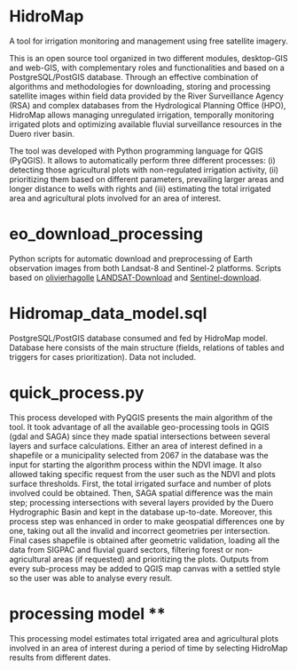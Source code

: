 # HidroMap
A tool for irrigation monitoring and management using free satellite imagery.

This is an open source tool organized in two different modules, desktop-GIS and web-GIS, with complementary roles and functionalities and based on a PostgreSQL/PostGIS database. Through an effective combination of algorithms and methodologies for downloading, storing and processing satellite images within field data provided by the River Surveillance Agency (RSA) and complex databases from the Hydrological Planning Office (HPO), HidroMap allows managing unregulated irrigation, temporally monitoring irrigated plots and optimizing available fluvial surveillance resources in the Duero river basin.

The tool was developed with Python programming language for QGIS (PyQGIS). It allows to automatically perform three different processes: (i) detecting those agricultural plots with non-regulated irrigation activity, (ii) prioritizing them based on different parameters, prevailing larger areas and longer distance to wells with rights and (iii) estimating the total irrigated area and agricultural plots involved for an area of interest.

# eo_download_processing
Python scripts for automatic download and preprocessing of Earth observation images from both Landsat-8 and Sentinel-2 platforms.
Scripts based on [olivierhagolle](https://github.com/olivierhagolle) [LANDSAT-Download](https://github.com/olivierhagolle/LANDSAT-Download) and [Sentinel-download](https://github.com/olivierhagolle/Sentinel-download).

# Hidromap_data_model.sql
PostgreSQL/PostGIS database consumed and fed by HidroMap model. Database here consists of the main structure (fields, relations of tables and triggers for cases prioritization). Data not included.

# quick_process.py
This process developed with PyQGIS presents the main algorithm of the tool. It took advantage of all the available geo-processing tools in QGIS (gdal and SAGA) since they made spatial intersections between several layers and surface calculations. Either an area of interest defined in a shapefile or a municipality selected from 2067 in the database was the input for starting the algorithm process within the NDVI image. It also allowed taking specific request from the user such as the NDVI and plots surface thresholds. First, the total irrigated surface and number of plots involved could be obtained. Then, SAGA spatial difference was the main step; processing intersections with several layers provided by the Duero Hydrographic Basin and kept in the database up-to-date. Moreover, this process step was enhanced in order to make geospatial differences one by one, taking out all the invalid and incorrect geometries per intersection. Final cases shapefile is obtained after geometric validation, loading all the data from SIGPAC and fluvial guard sectors, filtering forest or non-agricultural areas (if requested) and prioritizing the plots. Outputs from every sub-process may be added to QGIS map canvas with a settled style so the user was able to analyse every result.

# processing model **
This processing model estimates total irrigated area and agricultural plots involved in an area of interest during a period of time by selecting HidroMap results from different dates.
